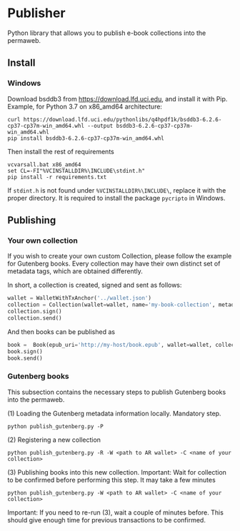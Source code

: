 # Publisher 

Python library that allows you to publish e-book collections into the permaweb.

## Install

### Windows

Download bsddb3 from https://download.lfd.uci.edu, and install it with Pip.
Example, for Python 3.7 on x86_amd64 architecture:

```shell script
curl https://download.lfd.uci.edu/pythonlibs/q4hpdf1k/bsddb3-6.2.6-cp37-cp37m-win_amd64.whl --output bsddb3-6.2.6-cp37-cp37m-win_amd64.whl
pip install bsddb3-6.2.6-cp37-cp37m-win_amd64.whl
```

Then install the rest of requirements
```
vcvarsall.bat x86_amd64
set CL=-FI"%VCINSTALLDIR%\INCLUDE\stdint.h"
pip install -r requirements.txt
```

If `stdint.h` is not found under `%VCINSTALLDIR%\INCLUDE\`, replace it with the proper directory. It is
required to install the package `pycripto` in Windows.

## Publishing

### Your own collection

If you wish to create your own custom Collection, please follow the example for Gutenberg books. 
Every collection may have their own distinct set of metadata tags, which are obtained differently.

In short, a collection is created, signed and sent as follows:
```python
wallet = WalletWithTxAnchor('../wallet.json')
collection = Collection(wallet=wallet, name='my-book-collection', metadata_tags=['title','author','isbn'])
collection.sign()
collection.send()
```

And then books can be published as
```python
book =  Book(epub_uri='http://my-host/book.epub', wallet=wallet, collection=collection, block_number=0)
book.sign()
book.send()
```

### Gutenberg books

This subsection contains the necessary steps to publish Gutenberg books into the permaweb.

(1) Loading the Gutenberg metadata information locally. Mandatory step.

```shell script
python publish_gutenberg.py -P
```

(2) Registering a new collection

```shell script
python publish_gutenberg.py -R -W <path to AR wallet> -C <name of your collection>
```

(3) Publishing books into this new collection. 
Important: Wait for collection to be confirmed before performing this step. It may take a few minutes

```shell script
python publish_gutenberg.py -W <path to AR wallet> -C <name of your collection>
```

Important: If you need to re-run (3), wait a couple of minutes before. 
This should give enough time for previous transactions to be confirmed.

